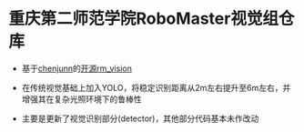 # 重庆第二师范学院RoboMaster视觉组仓库

* 基于[chenjunn](https://github.com/chenjunnn)的[开源rm_vision](https://gitlab.com/rm_vision)

* 在传统视觉基础上加入YOLO，将稳定识别距离从2m左右提升至6m左右，并增强其在复杂光照环境下的鲁棒性

* 主要是更新了视觉识别部分(detector)，其他部分代码基本未作改动
